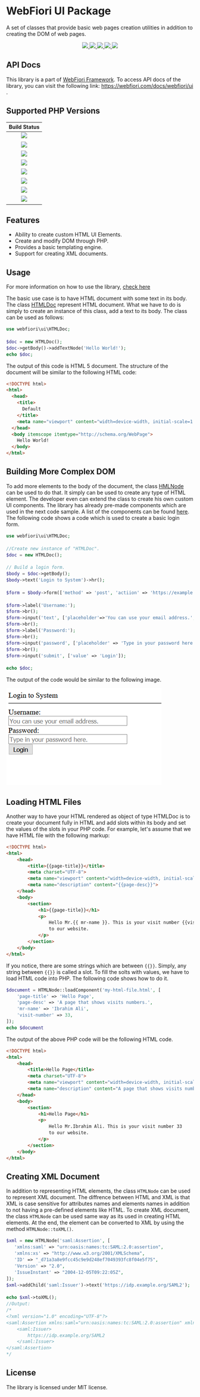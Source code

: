 # WebFiori UI Package
A set of classes that provide basic web pages creation utilities in addition to creating the DOM of web pages.

<p align="center">
  <a href="https://github.com/WebFiori/database/actions">
    <img src="https://github.com/WebFiori/ui/workflows/Build%20PHP%208.2/badge.svg?branch=master">
  </a>
  <a href="https://codecov.io/gh/WebFiori/ui">
    <img src="https://codecov.io/gh/WebFiori/ui/branch/master/graph/badge.svg" />
  </a>
  <a href="https://sonarcloud.io/dashboard?id=WebFiori_ui">
      <img src="https://sonarcloud.io/api/project_badges/measure?project=WebFiori_ui&metric=alert_status" />
  </a>
  <a href="https://github.com/WebFiori/ui/releases">
      <img src="https://img.shields.io/github/release/WebFiori/ui.svg?label=latest" />
  </a>
  <a href="https://packagist.org/packages/webfiori/ui">
      <img src="https://img.shields.io/packagist/dt/webfiori/ui?color=light-green">
  </a>
</p>

## API Docs
This library is a part of <a href="https://github.com/usernane/webfiori">WebFiori Framework</a>. To access API docs of the library, you can visit the following link: https://webfiori.com/docs/webfiori/ui .


## Supported PHP Versions
| Build Status |
|:-----------:|
|<a target="_blank" href="https://github.com/WebFiori/ui/actions/workflows/php70.yml"><img src="https://github.com/WebFiori/ui/workflows/Build%20PHP%207.0/badge.svg?branch=master"></a>|
|<a target="_blank" href="https://github.com/WebFiori/ui/actions/workflows/php71.yml"><img src="https://github.com/WebFiori/ui/workflows/Build%20PHP%207.1/badge.svg?branch=master"></a>|
|<a target="_blank" href="https://github.com/WebFiori/ui/actions/workflows/php72.yml"><img src="https://github.com/WebFiori/ui/workflows/Build%20PHP%207.2/badge.svg?branch=master"></a>|
|<a target="_blank" href="https://github.com/WebFiori/ui/actions/workflows/php73.yml"><img src="https://github.com/WebFiori/ui/workflows/Build%20PHP%207.3/badge.svg?branch=master"></a>|
|<a target="_blank" href="https://github.com/WebFiori/ui/actions/workflows/php74.yml"><img src="https://github.com/WebFiori/ui/workflows/Build%20PHP%207.4/badge.svg?branch=master"></a>|
|<a target="_blank" href="https://github.com/WebFiori/ui/actions/workflows/php80.yml"><img src="https://github.com/WebFiori/ui/workflows/Build%20PHP%208.0/badge.svg?branch=master"></a>|
|<a target="_blank" href="https://github.com/WebFiori/ui/actions/workflows/php81.yml"><img src="https://github.com/WebFiori/ui/workflows/Build%20PHP%208.1/badge.svg?branch=master"></a>|
|<a target="_blank" href="https://github.com/WebFiori/ui/actions/workflows/php82.yml"><img src="https://github.com/WebFiori/ui/workflows/Build%20PHP%208.2/badge.svg?branch=master"></a><br>|

## Features
* Ability to create custom HTML UI Elements.
* Create and modify DOM through PHP.
* Provides a basic templating engine.
* Support for creating XML documents.
  
## Usage
For more information on how to use the library, [check here](https://webfiori.com/learn/ui-package)

The basic use case is to have HTML document with some text in its body. The class <a href="https://webfiori.com/docs/webfiori/ui/HTMLDoc">HTMLDoc</a> represent HTML document. What we have to do is simply to create an instance of this class, add a text to its body. The class can be used as follows:
``` php
use webfiori\ui\HTMLDoc;

$doc = new HTMLDoc();
$doc->getBody()->addTextNode('Hello World!');
echo $doc;
```

The output of this code is HTML 5 document. The structure of the document will be similar to the following HTML code:
``` html
<!DOCTYPE html>
<html>
  <head>
    <title>
      Default
    </title>
    <meta name="viewport" content="width=device-width, initial-scale=1.0, maximum-scale=1.0, user-scalable=no">
  </head>
  <body itemscope itemtype="http://schema.org/WebPage">
    Hello World!
  </body>
</html>
```
## Building More Complex DOM
To add more elements to the body of the document, the class <a href="https://webfiori.com/docs/webfiori/ui/HTMLNode">HMLNode</a> can be used to do that. It simply can be used to create any type of HTML element. The developer even can extend the class to create his own custom UI components. The library has already pre-made components which are used in the next code sample. A list of the components can be found <a href="https://webfiori.com/docs/webfiori/ui">here</a>. The following code shows a code which is used to create a basic login form.

``` php
use webfiori\ui\HTMLDoc;

//Create new instance of "HTMLDoc".
$doc = new HTMLDoc();

// Build a login form.
$body = $doc->getBody();
$body->text('Login to System')->hr();

$form = $body->form(['method' => 'post', 'actiion' => 'https://example.com/login']);

$form->label('Username:');
$form->br();
$form->input('text', ['placeholder'=>'You can use your email address.', 'style' => 'width:250px']);
$form->br();
$form->label('Password:');
$form->br();
$form->input('password', ['placeholder' => 'Type in your password here.', 'style' => 'width:250px']);
$form->br();
$form->input('submit', ['value' => 'Login']);

echo $doc;
```

The output of the code would be similar to the following image.

<img src="tests/images/login-form.png">

## Loading HTML Files
Another way to have your HTML rendered as object of type HTMLDoc is to create your document fully in HTML and add slots within its body and set the values of the slots in your PHP code. For example, let's assume that we have HTML file with the following markup:
``` html
<!DOCTYPE html>
<html>
    <head>
        <title>{{page-title}}</title>
        <meta charset="UTF-8">
        <meta name="viewport" content="width=device-width, initial-scale=1.0">
        <meta name="description" content="{{page-desc}}">
    </head>
    <body>
        <section>
            <h1>{{page-title}}</h1>
            <p>
                Hello Mr.{{ mr-name }}. This is your visit number {{visit-number}} 
                to our website.
            </p>
        </section>
    </body>
</html>
```
If you notice, there are some strings which are between `{{}}`. Simply, any string between `{{}}` is called a slot. To fill the solts with values, we have to load HTML code into PHP. The following code shows how to do it.
``` php
$document = HTMLNode::loadComponent('my-html-file.html', [
    'page-title' => 'Hello Page',
    'page-desc' => 'A page that shows visits numbers.',
    'mr-name' => 'Ibrahim Ali',
    'visit-number' => 33,
]);
echo $document
```
The output of the above PHP code will be the following HTML code.
``` html
<!DOCTYPE html>
<html>
    <head>
        <title>Hello Page</title>
        <meta charset="UTF-8">
        <meta name="viewport" content="width=device-width, initial-scale=1.0">
        <meta name="description" content="A page that shows visits numbers.">
    </head>
    <body>
        <section>
            <h1>Hello Page</h1>
            <p>
                Hello Mr.Ibrahim Ali. This is your visit number 33
                to our website.
            </p>
        </section>
    </body>
</html>
```
## Creating XML Document
In addition to representing HTML elements, the class `HTMLNode` can be used to represent XML document. The diffrence between HTML and XML is that XML is case sensitive for attributes names and elements names in addition to not having a pre-defined elements like HTML. To create XML document, the class `HTMLNode` can be used same way as its used in creating HTML elements. At the end, the element can be converted to XML by using the method `HTMLNode::toXML()`.

``` php
$xml = new HTMLNode('saml:Assertion', [
   'xmlns:saml' => "urn:oasis:names:tc:SAML:2.0:assertion",
   'xmlns:xs' => "http://www.w3.org/2001/XMLSchema",
   'ID' => "_d71a3a8e9fcc45c9e9d248ef7049393fc8f04e5f75",
   'Version' => "2.0",
   'IssueInstant' => "2004-12-05T09:22:05Z",
]);
$xml->addChild('saml:Issuer')->text('https://idp.example.org/SAML2');

echo $xml->toXML();
//Output:
/*
<?xml version="1.0" encoding="UTF-8"?>
<saml:Assertion xmlns:saml="urn:oasis:names:tc:SAML:2.0:assertion" xmlns:xs="http://www.w3.org/2001/XMLSchema" ID="_d71a3a8e9fcc45c9e9d248ef7049393fc8f04e5f75" Version="2.0" IssueInstant="2004-12-05T09:22:05Z">
    <saml:Issuer>
        https://idp.example.org/SAML2
    </saml:Issuer>
</saml:Assertion>
*/
```

## License
The library is licensed under MIT license.

